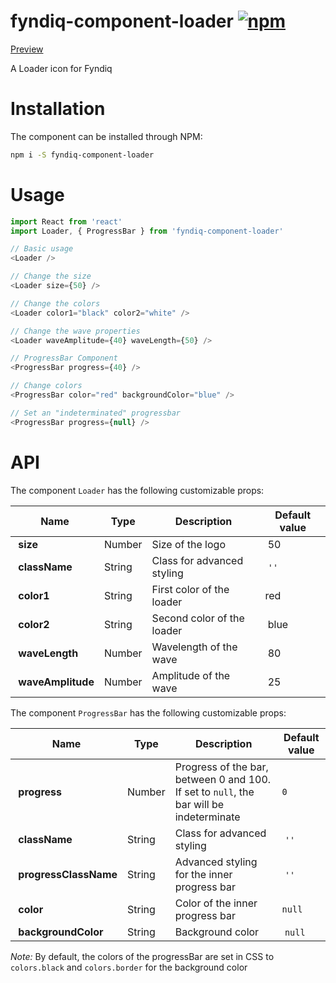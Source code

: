 # fyndiq-component-loader [![npm](https://img.shields.io/npm/v/fyndiq-component-loader.svg?maxAge=3600)](https://www.npmjs.com/package/fyndiq-component-loader)

[Preview](http://developers.fyndiq.com/fyndiq-ui/?selectedKind=Loader&selectedStory=default)

A Loader icon for Fyndiq

# Installation

The component can be installed through NPM:

``` bash
npm i -S fyndiq-component-loader
```

# Usage

``` js
import React from 'react'
import Loader, { ProgressBar } from 'fyndiq-component-loader'

// Basic usage
<Loader />

// Change the size
<Loader size={50} />

// Change the colors
<Loader color1="black" color2="white" />

// Change the wave properties
<Loader waveAmplitude={40} waveLength={50} />

// ProgressBar Component
<ProgressBar progress={40} />

// Change colors
<ProgressBar color="red" backgroundColor="blue" />

// Set an "indeterminated" progressbar
<ProgressBar progress={null} />
```

# API

The component `Loader` has the following customizable props:

| Name | Type | Description | Default value |
|---|---|---|---|
| **size** | Number | Size of the logo | 50 |
| **className** | String | Class for advanced styling | `''` |
| **color1** | String | First color of the loader | red |
| **color2** | String | Second color of the loader | blue |
| **waveLength** | Number | Wavelength of the wave | 80 |
| **waveAmplitude** | Number | Amplitude of the wave | 25 |


The component `ProgressBar` has the following customizable props:

| Name | Type | Description | Default value |
|---|---|---|---|
| **progress** | Number | Progress of the bar, between 0 and 100. If set to `null`, the bar will be indeterminate | `0` |
| **className** | String | Class for advanced styling | `''` |
| **progressClassName** | String | Advanced styling for the inner progress bar | `''` |
| **color** | String | Color of the inner progress bar | `null` |
| **backgroundColor** | String | Background color | `null` |

_Note:_ By default, the colors of the progressBar are set in CSS to `colors.black` and `colors.border` for the background color
